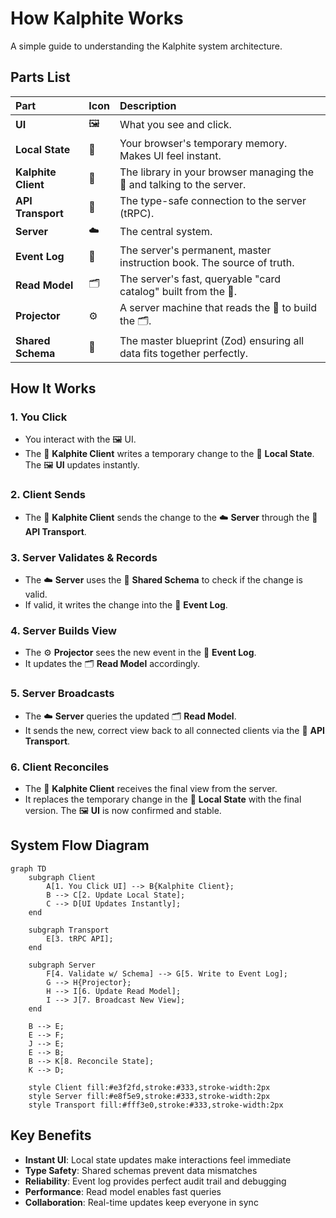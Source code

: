 # How Kalphite Works

A simple guide to understanding the Kalphite system architecture.

## Parts List

| Part                | Icon | Description                                                            |
| :------------------ | :--- | :--------------------------------------------------------------------- |
| **UI**              | 🖼️   | What you see and click.                                                |
| **Local State**     | 📝   | Your browser's temporary memory. Makes UI feel instant.                |
| **Kalphite Client** | 🚀   | The library in your browser managing the 📝 and talking to the server. |
| **API Transport**   | 🔗   | The type-safe connection to the server (tRPC).                         |
| **Server**          | ☁️   | The central system.                                                    |
| **Event Log**       | 📖   | The server's permanent, master instruction book. The source of truth.  |
| **Read Model**      | 🗂️   | The server's fast, queryable "card catalog" built from the 📖.         |
| **Projector**       | ⚙️   | A server machine that reads the 📖 to build the 🗂️.                    |
| **Shared Schema**   | 📏   | The master blueprint (Zod) ensuring all data fits together perfectly.  |

## How It Works

### 1. You Click

- You interact with the 🖼️ UI.
- The 🚀 **Kalphite Client** writes a temporary change to the 📝 **Local State**. The 🖼️ **UI** updates instantly.

### 2. Client Sends

- The 🚀 **Kalphite Client** sends the change to the ☁️ **Server** through the 🔗 **API Transport**.

### 3. Server Validates & Records

- The ☁️ **Server** uses the 📏 **Shared Schema** to check if the change is valid.
- If valid, it writes the change into the 📖 **Event Log**.

### 4. Server Builds View

- The ⚙️ **Projector** sees the new event in the 📖 **Event Log**.
- It updates the 🗂️ **Read Model** accordingly.

### 5. Server Broadcasts

- The ☁️ **Server** queries the updated 🗂️ **Read Model**.
- It sends the new, correct view back to all connected clients via the 🔗 **API Transport**.

### 6. Client Reconciles

- The 🚀 **Kalphite Client** receives the final view from the server.
- It replaces the temporary change in the 📝 **Local State** with the final version. The 🖼️ **UI** is now confirmed and stable.

## System Flow Diagram

```mermaid
graph TD
    subgraph Client
        A[1. You Click UI] --> B{Kalphite Client};
        B --> C[2. Update Local State];
        C --> D[UI Updates Instantly];
    end

    subgraph Transport
        E[3. tRPC API];
    end

    subgraph Server
        F[4. Validate w/ Schema] --> G[5. Write to Event Log];
        G --> H{Projector};
        H --> I[6. Update Read Model];
        I --> J[7. Broadcast New View];
    end

    B --> E;
    E --> F;
    J --> E;
    E --> B;
    B --> K[8. Reconcile State];
    K --> D;

    style Client fill:#e3f2fd,stroke:#333,stroke-width:2px
    style Server fill:#e8f5e9,stroke:#333,stroke-width:2px
    style Transport fill:#fff3e0,stroke:#333,stroke-width:2px
```

## Key Benefits

- **Instant UI**: Local state updates make interactions feel immediate
- **Type Safety**: Shared schemas prevent data mismatches
- **Reliability**: Event log provides perfect audit trail and debugging
- **Performance**: Read model enables fast queries
- **Collaboration**: Real-time updates keep everyone in sync
